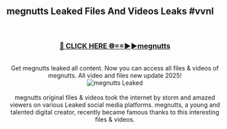 ## megnutts Leaked Files And Videos Leaks #vvnl
<br>
<div align="center">
<h3><a href="https://watchclip.my.id/megnutts" rel="nofollow">🔴 CLICK HERE 🌐==►►megnutts</a></h3>
<br>
Get megnutts leaked all content. Now you can access all files & videos of megnutts. All video and files new update 2025!
<br>
<a href="https://watchclip.my.id/megnutts" rel="nofollow" data-target="animated-image.originalLink"><img src="https://i.ibb.co.com/WyWwxjT/player-gif2.gif" alt="megnutts Leaked" style="max-width: 100%; display: inline-block;" data-target="animated-image.originalImage"></a>
<br><br>
megnutts original files & videos took the internet by storm and amazed viewers on various Leaked social media platforms. megnutts, a young and talented digital creator, recently became famous thanks to this interesting files & videos.
</div>
<br>